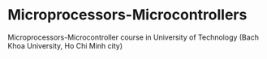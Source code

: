 # Microprocessors-Microcontrollers
Microprocessors-Microcontroller course in University of Technology (Bach Khoa University, Ho Chi Minh city)
